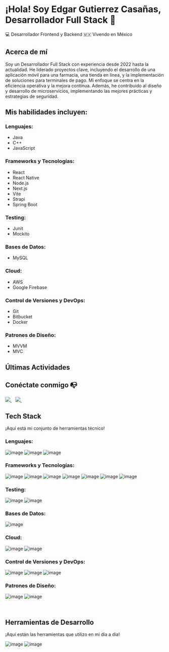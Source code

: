 # ¡Hola! Soy Edgar Gutierrez Casañas, Desarrollador Full Stack  👋

:computer: Desarrollador Frontend y  Backend
:mexico: Vivendo en México

## Acerca de mí

Soy un Desarrollador Full Stack con experiencia desde 2022 hasta la actualidad. He liderado proyectos clave, incluyendo el desarrollo de una aplicación móvil para una farmacia, una tienda en línea, y la implementación de soluciones para terminales de pago. Mi enfoque se centra en la eficiencia operativa y la mejora continua. Además, he contribuido al diseño y desarrollo de microservicios, implementando las mejores prácticas y estrategias de seguridad.

## Mis habilidades incluyen:

### Lenguajes:
- Java
- C++
- JavaScript

### Frameworks y Tecnologías:
- React
- React Native
- Node.js
- Next.js
- Vite
- Strapi
- Spring Boot

### Testing:
- Junit
- Mockito

### Bases de Datos:
- MySQL

### Cloud:
- AWS
- Google Firebase

### Control de Versiones y DevOps:
- Git
- Bitbucket
- Docker

### Patrones de Diseño:
- MVVM
- MVC

## Últimas Actividades

<!--START_SECTION:activity-->

<!--END_SECTION:activity-->

## Conéctate conmigo :mailbox_with_no_mail:

<a href="https://www.linkedin.com/in/edgar-gutierrez-casa%C3%B1as-19b342272/" target="_blank">
<img src="https://img.shields.io/badge/linkedin-%230077B5.svg?&style=for-the-badge&logo=linkedin&logoColor=white" />
</a>&nbsp;&nbsp;
<a href="edgar.abijij24@gmail.com">
<img src="https://img.shields.io/badge/Gmail-D14836?style=for-the-badge&logo=gmail&logoColor=white" />  
 </a>&nbsp;&nbsp;

## Tech Stack

¡Aquí está mi conjunto de herramientas técnico!

### Lenguajes:

![image](https://img.shields.io/badge/Java-%23ED8B00.svg?&style=for-the-badge&logo=java&logoColor=white)
![image](https://img.shields.io/badge/C++-%2300599C.svg?&style=for-the-badge&logo=c%2B%2B&ogoColor=white)
![image](https://img.shields.io/badge/JavaScript-F7DF1E?style=for-the-badge&logo=javascript&logoColor=black)

### Frameworks y Tecnologías:

![image](https://img.shields.io/badge/React-20232A?style=for-the-badge&logo=react&logoColor=61DAFB)
![image](https://img.shields.io/badge/React_Native-20232A?style=for-the-badge&logo=react&logoColor=61DAFB)
![image](https://img.shields.io/badge/Node.js-43853D?style=for-the-badge&logo=node-dot-js&logoColor=white)
![image](https://img.shields.io/badge/Next.js-000000?style=for-the-badge&logo=next-dot-js&logoColor=white)
![image](https://img.shields.io/badge/Vite-646CFF?style=for-the-badge&logo=vite&logoColor=white)
![image](https://img.shields.io/badge/Strapi-2E7EEA?style=for-the-badge&logo=strapi&logoColor=white)
![image](https://img.shields.io/badge/Spring_Boot-F2F4F9?style=for-the-badge&logo=spring-boot)

### Testing:

![image](https://img.shields.io/badge/Junit-C21325?style=for-the-badge&logo=junit&logoColor=white)
![image](https://img.shields.io/badge/Mockito-DC3832?style=for-the-badge&logo=mockito&logoColor=white)

### Bases de Datos:

![image](https://img.shields.io/badge/MySQL-4479A1?style=for-the-badge&logo=mysql&logoColor=white)

### Cloud:

![image](https://img.shields.io/badge/AWS-%23FF9900.svg?&style=for-the-badge&logo=amazon-aws&logoColor=white)
![image](https://img.shields.io/badge/Google_Firebase-FFCA28?style=for-the-badge&logo=firebase&logoColor=black)

### Control de Versiones y DevOps:

![image](https://img.shields.io/badge/Git-F05032?style=for-the-badge&logo=git&logoColor=white)
![image](https://img.shields.io/badge/Bitbucket-0052CC?style=for-the-badge&logo=bitbucket&logoColor=white)
![image](https://img.shields.io/badge/Docker-2496ED?style=for-the-badge&logo=docker&logoColor=white)

### Patrones de Diseño:

![image](https://img.shields.io/badge/MVVM-%23FF2D20.svg?&style=for-the-badge&logo=dot-net&logoColor=white)
![image](https://img.shields.io/badge/MVC-%23CB3837.svg?&style=for-the-badge&logo=.net&logoColor=white)

<br/>

## Herramientas de Desarrollo

¡Aquí están las herramientas que utilizo en mi día a día!

![image](https://img.shields.io/badge/Visual_Studio_Code-0078D4?style=for-the-badge&logo=visual-studio-code&logoColor=white)
![image](https://img.shields.io/badge/Postman-FF6C37?style=for-the-badge&logo=postman&logoColor=white)

